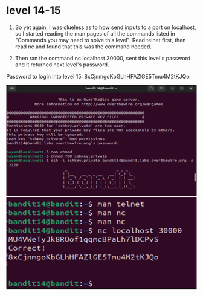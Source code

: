 # level 14-15

1. So yet again, I was clueless as to how send inputs to a port on localhost, so I started reading the man pages of all the commands listed in "Commands you may need to solve this level". Read telnet first, then read nc and found that this was the command needed.

2. Then ran the command nc localhost 30000, sent this level's password and it returned next level's password.

Password to login into level 15: 8xCjnmgoKbGLhHFAZlGE5Tmu4M2tKJQo

![alt text](Screenshots/level14-1.png) ![alt text](Screenshots/level14-2.jpg)